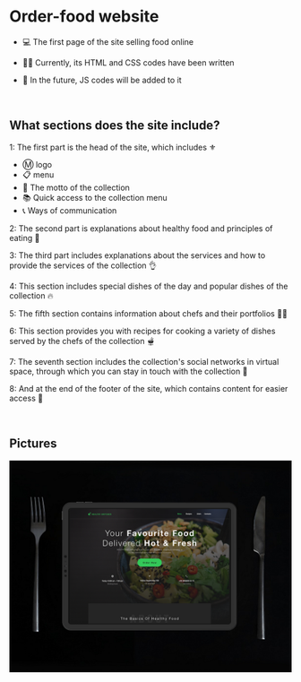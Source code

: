# Order-food website

- 💻 The first page of the site selling food online

- 👨‍💻 Currently, its HTML and CSS codes have been written

- 🌱 In the future, JS codes will be added to it

<br/>

## What sections does the site include?

1: The first part is the head of the site, which includes ⚜️
- Ⓜ logo
- 📋 menu
- 📣 The motto of the collection
- 📚 Quick access to the collection menu
- 📞 Ways of communication

2: The second part is explanations about healthy food and principles of eating 🍜

3: The third part includes explanations about the services and how to provide the services of the collection 👌

4: This section includes special dishes of the day and popular dishes of the collection 🔥

5: The fifth section contains information about chefs and their portfolios 👨‍🍳

6: This section provides you with recipes for cooking a variety of dishes served by the chefs of the collection 🫕

7: The seventh section includes the collection's social networks in virtual space, through which you can stay in touch with the collection 📲

8: And at the end of the footer of the site, which contains content for easier access 🚗

<br/>

## Pictures

![image](https://github.com/alireza-abarian786/Order_food/blob/master/9b195bc7990f6d65188e37871693dc2a.png?raw=true)








